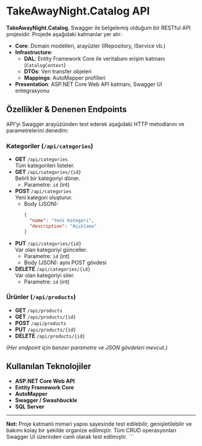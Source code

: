 # TakeAwayNight.Catalog API

**TakeAwayNight.Catalog**, Swagger ile belgelemiş olduğum bir RESTful API projesidir. Projede aşağıdaki katmanlar yer alır:

- **Core**: Domain modelleri, arayüzler (IRepository, IService vb.)  
- **Infrastructure**:  
  - **DAL**: Entity Framework Core ile veritabanı erişim katmanı (`CatalogContext`)  
  - **DTOs**: Veri transfer objeleri  
  - **Mappings**: AutoMapper profilleri  
- **Presentation**: ASP.NET Core Web API katmanı, Swagger UI entegrasyonu  

## Özellikler & Denenen Endpoints

API’yi Swagger arayüzünden test ederek aşağıdaki HTTP metodlarını ve parametrelerini denedim:

### Kategoriler (`/api/categories`)
- **GET** `/api/categories`  
  Tüm kategorileri listeler.  
- **GET** `/api/categories/{id}`  
  Belirli bir kategoriyi döner.  
  - Parametre: `id` (int)  
- **POST** `/api/categories`  
  Yeni kategori oluşturur.  
  - Body (JSON):  
    ```json
    {
      "name": "Yeni Kategori",
      "description": "Açıklama"
    }
    ```
- **PUT** `/api/categories/{id}`  
  Var olan kategoriyi günceller.  
  - Parametre: `id` (int)  
  - Body (JSON): aynı POST gövdesi  
- **DELETE** `/api/categories/{id}`  
  Var olan kategoriyi siler.  
  - Parametre: `id` (int)  

### Ürünler (`/api/products`)
- **GET** `/api/products`  
- **GET** `/api/products/{id}`  
- **POST** `/api/products`  
- **PUT** `/api/products/{id}`  
- **DELETE** `/api/products/{id}`  

*(Her endpoint için benzer parametre ve JSON gövdeleri mevcut.)*

## Kullanılan Teknolojiler
- **ASP.NET Core Web API**  
- **Entity Framework Core**  
- **AutoMapper**  
- **Swagger / Swashbuckle**  
- **SQL Server**  

---

**Not:** Proje katmanlı mimari yapısı sayesinde test edilebilir, genişletilebilir ve bakımı kolay bir şekilde organize edilmiştir. Tüm CRUD operasyonları Swagger UI üzerinden canlı olarak test edilmiştir. ```

